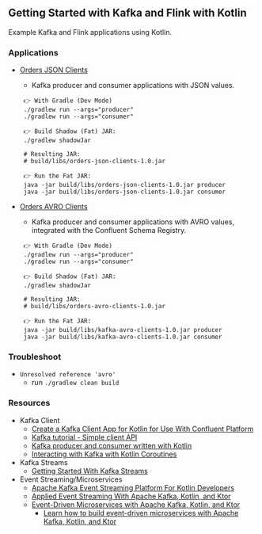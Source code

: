 ## Getting Started with Kafka and Flink with Kotlin

Example Kafka and Flink applications using Kotlin.

### Applications

- [Orders JSON Clients](./orders-json-clients/)

  - Kafka producer and consumer applications with JSON values.

  ```
   👉 With Gradle (Dev Mode)
   ./gradlew run --args="producer"
   ./gradlew run --args="consumer"

   👉 Build Shadow (Fat) JAR:
   ./gradlew shadowJar

   # Resulting JAR:
   # build/libs/orders-json-clients-1.0.jar

   👉 Run the Fat JAR:
   java -jar build/libs/orders-json-clients-1.0.jar producer
   java -jar build/libs/orders-json-clients-1.0.jar consumer
  ```

- [Orders AVRO Clients](./orders-avro-clients/)

  - Kafka producer and consumer applications with AVRO values, integrated with the Confluent Schema Registry.

  ```
   👉 With Gradle (Dev Mode)
   ./gradlew run --args="producer"
   ./gradlew run --args="consumer"

   👉 Build Shadow (Fat) JAR:
   ./gradlew shadowJar

   # Resulting JAR:
   # build/libs/orders-avro-clients-1.0.jar

   👉 Run the Fat JAR:
   java -jar build/libs/kafka-avro-clients-1.0.jar producer
   java -jar build/libs/kafka-avro-clients-1.0.jar consumer
  ```

### Troubleshoot

- `Unresolved reference 'avro'`
  - run `./gradlew clean build`

### Resources

- Kafka Client
  - [Create a Kafka Client App for Kotlin for Use With Confluent Platform](https://docs.confluent.io/platform/current/clients/examples/kotlin.html)
  - [Kafka tutorial - Simple client API](https://github.com/aseigneurin/kafka-tutorial-simple-client)
  - [Kafka producer and consumer written with Kotlin](https://lankydan.dev/kafka-producer-and-consumer-written-with-kotlin)
  - [Interacting with Kafka with Kotlin Coroutines](https://nabeelvalley.co.za/blog/2023/11-11/interacting-with-kafka-using-kotlin/)
- Kafka Streams
  - [Getting Started With Kafka Streams](https://lucapette.me/writing/getting-started-with-kafka-streams/)
- Event Streaming/Microservices
  - [Apache Kafka Event Streaming Platform For Kotlin Developers](https://www.youtube.com/watch?v=Y-sqGKsnSHI)
  - [Applied Event Streaming With Apache Kafka, Kotlin, and Ktor](https://www.youtube.com/watch?v=6qxkawU0qKA)
  - [Event-Driven Microservices with Apache Kafka, Kotlin, and Ktor](https://www.youtube.com/watch?v=x9l_6E4jIQY)
    - [Learn how to build event-driven microservices with Apache Kafka, Kotlin, and Ktor](https://gamov.io/workshop/2021/03/30/ktor-kafka-2021.html)
